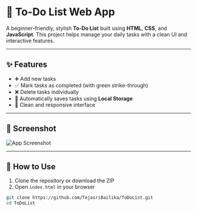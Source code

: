 # 📝 To-Do List Web App

A beginner-friendly, stylish **To-Do List** built using **HTML**, **CSS**, and **JavaScript**. This project helps manage your daily tasks with a clean UI and interactive features.

---

## ✨ Features

- ➕ Add new tasks
- ✅ Mark tasks as completed (with green strike-through)
- ❌ Delete tasks individually
- 💾 Automatically saves tasks using **Local Storage**
- 🎨 Clean and responsive interface

---

## 📸 Screenshot

![App Screenshot](Screenshot.png)

---

## 🚀 How to Use

1. Clone the repository or download the ZIP  
2. Open `index.html` in your browser

```bash
git clone https://github.com/TejasriBailika/ToDoList.git
cd ToDoList
